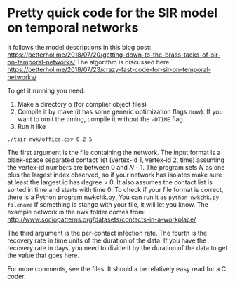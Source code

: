 # Pretty quick code for the SIR model on temporal networks
It follows the model descriptions in this blog post: https://petterhol.me/2018/07/20/getting-down-to-the-brass-tacks-of-sir-on-temporal-networks/ The algorithm is discussed here: https://petterhol.me/2018/07/23/crazy-fast-code-for-sir-on-temporal-networks/

To get it running you need:

1. Make a directory o (for complier object files)
2. Compile it by make (it has some generic optimization flags now). If you want to omit the timing, compile it without the `-DTIME` flag.
3. Run it like

```./tsir nwk/office.csv 0.2 5```

The first argument is the file containing the network. The input format is a blank-space separated contact list (vertex-id 1, vertex-id 2, time) assuming the vertex-id numbers are between 0 and _N_ - 1. The program sets _N_ as one plus the largest index observed, so if your network has isolates make sure at least the largest id has degree > 0. It also assumes the contact list is sorted in time and starts with time 0. To check if your file format is correct, there is a Python program nwkchk.py. You can run it as `python nwkchk.py filename` If something is stange with your file, it will let you know. The example network in the nwk folder comes from: http://www.sociopatterns.org/datasets/contacts-in-a-workplace/

The third argument is the per-contact infection rate. The fourth is the recovery rate in time units of the duration of the data. If you have the recovery rate in days, you need to divide it by the duration of the data to get the value that goes here.

For more comments, see the files. It should a be relatively easy read for a C coder.
